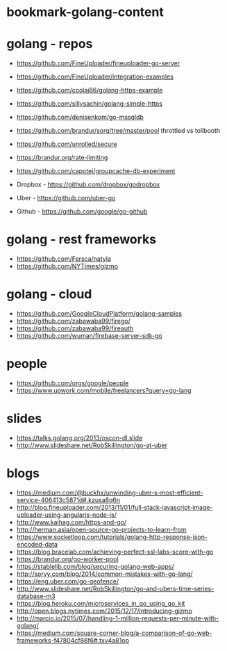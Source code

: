 # bookmark-golang-content

golang - repos
====
* https://github.com/FineUploader/fineuploader-go-server
* https://github.com/FineUploader/integration-examples
* https://github.com/coolaj86/golang-https-example
* https://github.com/sillysachin/golang-simple-https
* https://github.com/denisenkom/go-mssqldb
* https://github.com/brandur/sorg/tree/master/pool
throttled vs tollbooth
* https://github.com/unrolled/secure
* https://brandur.org/rate-limiting
* https://github.com/capotej/groupcache-db-experiment

* Dropbox - https://github.com/dropbox/godropbox
* Uber  - https://github.com/uber-go
* Github - https://github.com/google/go-github

golang - rest frameworks
====
* https://github.com/Fersca/natyla
* https://github.com/NYTimes/gizmo

golang - cloud
====
* https://github.com/GoogleCloudPlatform/golang-samples
* https://github.com/zabawaba99/firego/
* https://github.com/zabawaba99/fireauth
* https://github.com/wuman/firebase-server-sdk-go

people
====
* https://github.com/orgs/google/people
* https://www.upwork.com/mobile/freelancers?query=go-lang

slides 
====
* https://talks.golang.org/2013/oscon-dl.slide
* http://www.slideshare.net/RobSkillington/go-at-uber

blogs
====
* https://medium.com/@buckhx/unwinding-uber-s-most-efficient-service-406413c5871d#.kzusa8q6n
* http://blog.fineuploader.com/2013/11/01/full-stack-javascript-image-uploader-using-angularjs-node-js/
* http://www.kaihag.com/https-and-go/
* http://herman.asia/open-source-go-projects-to-learn-from 
* https://www.socketloop.com/tutorials/golang-http-response-json-encoded-data
* https://blog.bracelab.com/achieving-perfect-ssl-labs-score-with-go
* https://brandur.org/go-worker-pool
* https://stablelib.com/blog/securing-golang-web-apps/
* http://soryy.com/blog/2014/common-mistakes-with-go-lang/
* https://eng.uber.com/go-geofence/
* http://www.slideshare.net/RobSkillington/go-and-ubers-time-series-database-m3
* https://blog.heroku.com/microservices_in_go_using_go_kit
* http://open.blogs.nytimes.com/2015/12/17/introducing-gizmo
* http://marcio.io/2015/07/handling-1-million-requests-per-minute-with-golang/
* https://medium.com/square-corner-blog/a-comparison-of-go-web-frameworks-f47804cf86f6#.txv4a81op


